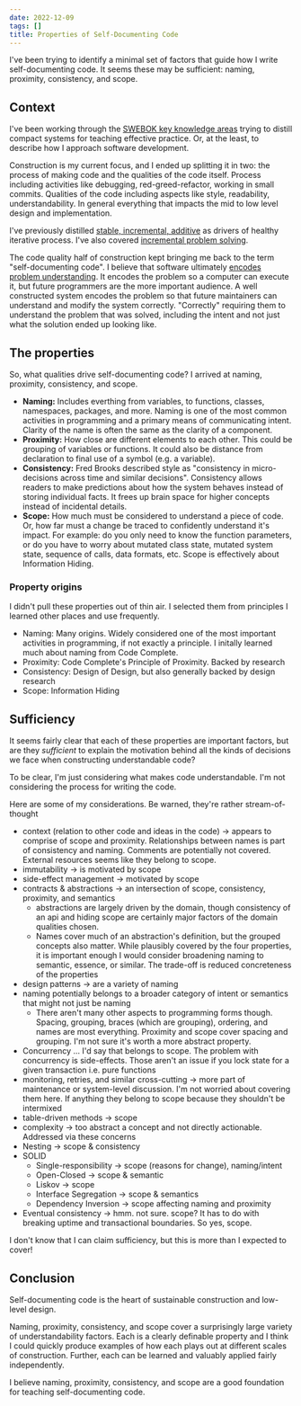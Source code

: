 ```yaml
---
date: 2022-12-09
tags: []
title: Properties of Self-Documenting Code
---
```


<!-- IDEA: Semantic or Meaning might be better than Naming. I'm realizing that actions like groupings of parameters or if we give something a dedicated type are also actions that carry semantic, but aren't covered in my current principles 
If I use semantic over naming the acronym could be SSPC (speak). The code should speak for itself, it should speak of the domain, it should speak to the readers.
- Essence is another potential option instead of naming (SPEC?)
- or essence and accident for speac
- or readability for sprk
- current version is spnc (spunk)
-->

<!-- TODO: consider portability and trimability -->

I've been trying to identify a minimal set of factors that guide how I write self-documenting code.
It seems these may be sufficient: naming, proximity, consistency, and scope.
<!--more-->


## Context

I've been working through the [SWEBOK key knowledge areas](../../posts/2021/2021-08-27-SWEBOK-Modified-topic-diagram.md) trying 
to distill compact systems for teaching effective practice. Or, at the least, to describe how I approach software development.

Construction is my current focus, and I ended up splitting it in two: the process of making code and the qualities of the code itself.
Process including activities like debugging, red-greed-refactor, working in small commits. 
Qualities of the code including aspects like style, readability, understandability. In general everything that impacts the mid to low level
design and implementation.

I've previously distilled [stable, incremental, additive](../../posts/2022/2022-02-25-Stable-Incremental-Additive.md) as drivers of healthy iterative process.
I've also covered [incremental problem solving](../../posts/Whats-Your-Duck-V2/2022-06-16-2-Design-Tree-and-Incremental-Progress.md).

The code quality half of construction kept bringing me back to the term "self-documenting code". I believe that software ultimately [encodes problem understanding](../../posts/Whats-Your-Duck-V2/2022-06-16-1-Software-as-Clarity.md). It encodes the problem so a computer can execute it, but future programmers are the more important audience.
A well constructed system encodes the problem so that future maintainers can understand and modify the system correctly. 
"Correctly" requiring them to understand the problem that was solved, including the intent and not just what the solution ended up looking like.

## The properties

So, what qualities drive self-documenting code?
I arrived at naming, proximity, consistency, and scope.

- **Naming:** Includes everthing from variables, to functions, classes, namespaces, packages, and more. 
Naming is one of the most common activities in programming and a primary means of communicating intent. Clarity of the name is often the same as the clarity of a component.
- **Proximity:** How close are different elements to each other. This could be grouping of variables or functions. It could also be distance from declaration to final use of a symbol (e.g. a variable).
- **Consistency:** Fred Brooks described style as "consistency in micro-decisions across time and similar decisions". Consistency allows readers to make predictions about how the system behaves instead of storing individual facts. It frees up brain space for higher concepts instead of incidental details.
- **Scope:** How much must be considered to understand a piece of code. Or, how far must a change be traced to confidently understand it's impact. For example: do you only need to know the function parameters, or do you have to worry about mutated class state, mutated system state, sequence of calls, data formats, etc. Scope is effectively about Information Hiding.

### Property origins

I didn't pull these properties out of thin air. I selected them from principles I learned other places and use frequently.
- Naming: Many origins. Widely considered one of the most important activities in programming, if not exactly a principle. I initally learned much about naming from Code Complete.
- Proximity: Code Complete's Principle of Proximity. Backed by research
- Consistency: Design of Design, but also generally backed by design research
- Scope: Information Hiding

## Sufficiency

It seems fairly clear that each of these properties are important factors, but are they *sufficient* to explain the motivation behind all the kinds of decisions we face when constructing understandable code? 

To be clear, I'm just considering what makes code understandable. I'm not considering the process for writing the code. 

Here are some of my considerations. Be warned, they're rather stream-of-thought

- context (relation to other code and ideas in the code) -> appears to comprise of scope and proximity. Relationships between names is part of consistency and naming. Comments are potentially not covered. External resources seems like they belong to scope.
- immutability -> is motivated by scope
- side-effect management -> motivated by scope
- contracts & abstractions -> an intersection of scope, consistency, proximity, and semantics
  - abstractions are largely driven by the domain, though consistency of an api and hiding scope are certainly major factors of the domain qualities chosen.
  - Names cover much of an abstraction's definition, but the grouped concepts also matter. While plausibly covered by the four properties, it is important enough I would consider broadening naming to semantic, essence, or similar. The trade-off is reduced concreteness of the properties
- design patterns -> are a variety of naming
- naming potentially belongs to a broader category of intent or semantics that might not just be naming
  - There aren't many other aspects to programming forms though. Spacing, grouping, braces (which are grouping), ordering, and names are most everything. Proximity and scope cover spacing and grouping. I'm not sure it's worth a more abstract property.
- Concurrency ... I'd say that belongs to scope. The problem with concurrency is side-effects. Those aren't an issue if you lock state for a given transaction i.e. pure functions
- monitoring, retries, and similar cross-cutting -> more part of maintenance or system-level discussion. I'm not worried about covering them here. If anything they belong to scope because they shouldn't be intermixed
- table-driven methods -> scope
- complexity -> too abstract a concept and not directly actionable. Addressed via these concerns
- Nesting -> scope & consistency 
- SOLID
  - Single-responsibility -> scope (reasons for change), naming/intent
  - Open-Closed -> scope & semantic
  - Liskov -> scope
  - Interface Segregation -> scope & semantics
  - Dependency Inversion -> scope affecting naming and proximity
- Eventual consistency -> hmm. not sure. scope? It has to do with breaking uptime and transactional boundaries. So yes, scope.

I don't know that I can claim sufficiency, but this is more than I expected to cover!


## Conclusion

Self-documenting code is the heart of sustainable construction and low-level design.

Naming, proximity, consistency, and scope cover a surprisingly large variety of understandability factors. Each is a clearly definable property and I think I could quickly produce examples of how each plays out at different scales of construction. Further, each can be learned and valuably applied fairly independently.

I believe naming, proximity, consistency, and scope are a good foundation for teaching self-documenting code. 
